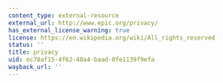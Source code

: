 ```yaml
---
content_type: external-resource
external_url: http://www.epic.org/privacy/
has_external_license_warning: true
license: https://en.wikipedia.org/wiki/All_rights_reserved
status: ''
title: privacy
uid: ec78af15-4f62-48a4-baad-0fe1139f9efa
wayback_url: ''
---
```

